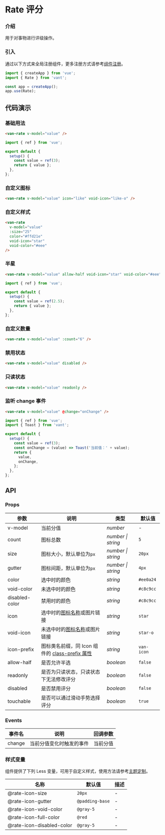 # Rate 评分

### 介绍

用于对事物进行评级操作。

### 引入

通过以下方式来全局注册组件，更多注册方式请参考[组件注册](#/zh-CN/advanced-usage#zu-jian-zhu-ce)。

```js
import { createApp } from 'vue';
import { Rate } from 'vant';

const app = createApp();
app.use(Rate);
```

## 代码演示

### 基础用法

```html
<van-rate v-model="value" />
```

```js
import { ref } from 'vue';

export default {
  setup() {
    const value = ref(3);
    return { value };
  },
};
```

### 自定义图标

```html
<van-rate v-model="value" icon="like" void-icon="like-o" />
```

### 自定义样式

```html
<van-rate
  v-model="value"
  :size="25"
  color="#ffd21e"
  void-icon="star"
  void-color="#eee"
/>
```

### 半星

```html
<van-rate v-model="value" allow-half void-icon="star" void-color="#eee" />
```

```js
import { ref } from 'vue';

export default {
  setup() {
    const value = ref(2.5);
    return { value };
  },
};
```

### 自定义数量

```html
<van-rate v-model="value" :count="6" />
```

### 禁用状态

```html
<van-rate v-model="value" disabled />
```

### 只读状态

```html
<van-rate v-model="value" readonly />
```

### 监听 change 事件

```html
<van-rate v-model="value" @change="onChange" />
```

```javascript
import { ref } from 'vue';
import { Toast } from 'vant';

export default {
  setup() {
    const value = ref(3);
    const onChange = (value) => Toast('当前值：' + value);
    return {
      value,
      onChange,
    };
  },
};
```

## API

### Props

| 参数 | 说明 | 类型 | 默认值 |
| --- | --- | --- | --- |
| v-model | 当前分值 | _number_ | - |
| count | 图标总数 | _number \| string_ | `5` |
| size | 图标大小，默认单位为`px` | _number \| string_ | `20px` |
| gutter | 图标间距，默认单位为`px` | _number \| string_ | `4px` |
| color | 选中时的颜色 | _string_ | `#ee0a24` |
| void-color | 未选中时的颜色 | _string_ | `#c8c9cc` |
| disabled-color | 禁用时的颜色 | _string_ | `#c8c9cc` |
| icon | 选中时的[图标名称](#/zh-CN/icon)或图片链接 | _string_ | `star` |
| void-icon | 未选中时的[图标名称](#/zh-CN/icon)或图片链接 | _string_ | `star-o` |
| icon-prefix | 图标类名前缀，同 Icon 组件的 [class-prefix 属性](#/zh-CN/icon#props) | _string_ | `van-icon` |
| allow-half | 是否允许半选 | _boolean_ | `false` |
| readonly | 是否为只读状态，只读状态下无法修改评分 | _boolean_ | `false` |
| disabled | 是否禁用评分 | _boolean_ | `false` |
| touchable | 是否可以通过滑动手势选择评分 | _boolean_ | `true` |

### Events

| 事件名 | 说明                     | 回调参数 |
| ------ | ------------------------ | -------- |
| change | 当前分值变化时触发的事件 | 当前分值 |

### 样式变量

组件提供了下列 Less 变量，可用于自定义样式，使用方法请参考[主题定制](#/zh-CN/theme)。

| 名称                      | 默认值          | 描述 |
| ------------------------- | --------------- | ---- |
| @rate-icon-size           | `20px`          | -    |
| @rate-icon-gutter         | `@padding-base` | -    |
| @rate-icon-void-color     | `@gray-5`       | -    |
| @rate-icon-full-color     | `@red`          | -    |
| @rate-icon-disabled-color | `@gray-5`       | -    |
